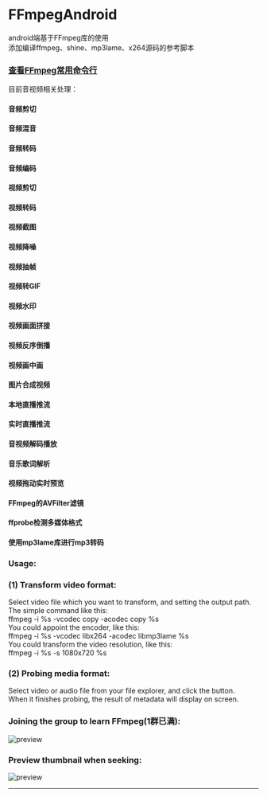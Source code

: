# FFmpegAndroid
android端基于FFmpeg库的使用<br>
添加编译ffmpeg、shine、mp3lame、x264源码的参考脚本<br>

### [查看FFmpeg常用命令行](https://github.com/xufuji456/FFmpegAndroid/blob/master/doc/FFmpeg_command_line.md)

目前音视频相关处理：<br>
#### 音频剪切
#### 音频混音
#### 音频转码
#### 音频编码
#### 视频剪切
#### 视频转码
#### 视频截图
#### 视频降噪
#### 视频抽帧
#### 视频转GIF
#### 视频水印
#### 视频画面拼接
#### 视频反序倒播
#### 视频画中画
#### 图片合成视频
#### 本地直播推流
#### 实时直播推流
#### 音视频解码播放
#### 音乐歌词解析
#### 视频拖动实时预览
#### FFmpeg的AVFilter滤镜
#### ffprobe检测多媒体格式
#### 使用mp3lame库进行mp3转码

### Usage:
### (1) Transform video format:
Select video file which you want to transform, and setting the output path.<br>
The simple command like this:<br>
ffmpeg -i %s -vcodec copy -acodec copy %s<br>
You could appoint the encoder, like this:<br>
ffmpeg -i %s -vcodec libx264 -acodec libmp3lame %s<br>
You could transform the video resolution, like this:<br>
ffmpeg -i %s -s 1080x720 %s<br>

### (2) Probing media format:
Select video or audio file from your file explorer, and click the button.<br>
When it finishes probing, the result of metadata will display on screen.<br>

### Joining the group to learn FFmpeg(1群已满):
![preview](https://github.com/xufuji456/FFmpegAndroid/blob/master/picture/ffmpeg_group.png)

### Preview thumbnail when seeking:
![preview](https://github.com/xufuji456/FFmpegAndroid/blob/master/gif/preview.gif)

***
<br><br>

